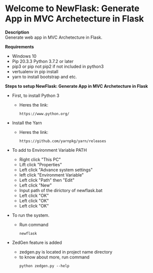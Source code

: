 # Welcome to NewFlask: Generate App in MVC Archetecture in Flask

**Description**  
Generate web app in MVC Archetecture in Flask.

**Requirements**  
- Windows 10
- Pip 20.3.3 Python 3.7.2 or later
- pip3 or pip not pip2 if not included in python3
- vertualenv in pip install
- yarn to install bootstrap and etc.

**Steps to setup NewFlask: Generate App in MVC Archetecture in Flask**
- First, to install Python 3
    + Heres the link:
        ```
        https://www.python.org/
        ```
- Install the Yarn
    + Heres the link:
        ```
        https://github.com/yarnpkg/yarn/releases
        ```
- To add to Environment Variable PATH
    + Right click "This PC"
    + Lift click "Properties"
    + Left click "Advance system settings"
    + left click "Environment Variable"
    + Left click "Path" then "Edit"
    + Left click "New"
    + Input path of the dirictory of newflask.bat
    + Left click "OK"
    + Left click "OK"
    + Left click "OK"
- To run the system.
    + Run command
        ```
        newflask
        ```

- ZedGen feature is added
    + zedgen.py is located in project name directory
    + to know about more, run command
        ```
        python zedgen.py --help
        ```
